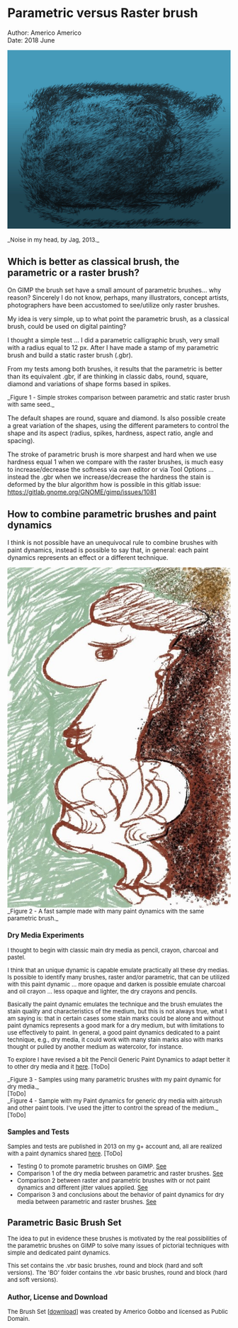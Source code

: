 # Parametric versus Raster brush
Author: Americo Americo</br>
Date: 2018 June

![](parametric-brushes.assets/parametric-brushes-noise-in-my-head-2013.jpeg)
<div style="font-size:small">_Noise in my head, by Jag, 2013._</div>

## Which is better as classical brush, the parametric or a raster brush?

On GIMP the brush set have a small amount of parametric brushes… why reason? Sincerely I do not know, perhaps, many illustrators, concept artists, photographers have been accustomed to see/utilize only raster brushes.

My idea is very simple, up to what point the parametric brush, as a classical brush, could be used on digital painting?

I thought a simple test … I did a parametric calligraphic brush, very small with a radius equal to 12 px. After I have made a stamp of my parametric brush and build a static raster brush (.gbr).

From my tests among both brushes, it results that the parametric is better than its equivalent .gbr, if are thinking in classic dabs, round, square, diamond and variations of shape forms based in spikes.

<div style="font-size:small">_Figure 1 - Simple strokes comparison between parametric and static raster brush with same seed._</div>

The default shapes are round, square and diamond. Is also possible create a great variation of the shapes, using the different parameters to control the shape and its aspect (radius, spikes, hardness, aspect ratio, angle and spacing).

The stroke of parametric brush is more sharpest and hard when we use hardness equal 1 when we compare with the raster brushes, is much easy to increase/decrease the softness via own editor or via Tool Options … instead the .gbr when we increase/decrease the hardness the stain is deformed by the blur algorithm how is possible in this gitlab issue: https://gitlab.gnome.org/GNOME/gimp/issues/1081

## How to combine parametric brushes and paint dynamics
I think is not possible have an unequivocal rule to combine brushes with paint dynamics, instead is possible to say that, in general: each paint dynamics represents an effect or a different technique.

<img src="parametric-brushes.assets/parametric-brushes-personaggio-bizarro_noises-brushes-with-my-generic-pencil-dyna.jpg" style="float: left"></img>
<div style="font-size:small">_Figure 2 - A fast sample made with many paint dynamics with the same parametric brush._</dib>

### Dry Media Experiments
I thought to begin with classic main dry media as pencil, crayon, charcoal and pastel.

I think that an unique dynamic is capable emulate practically all these dry medias. Is possible to identify many brushes, raster and/or parametric, that can be utilized with this paint dynamic … more opaque and darken is possible emulate charcoal and oil crayon … less opaque and lighter, the dry crayons and pencils.

Basically the paint dynamic emulates the technique and the brush emulates the stain quality and characteristics of the medium, but this is not always true, what I am saying is: that in certain cases some stain marks could be alone and without paint dynamics represents a good mark for a dry medium, but with limitations to use effectively to paint. In general, a good paint dynamics dedicated to a paint technique, e.g., dry media, it could work with many stain marks also with marks thought or pulled by another medium as watercolor, for instance.

To explore I have revised a bit the Pencil Generic Paint Dynamics
to adapt better it to other dry media and it [here](). [ToDo]

<div style="font-size:small">_Figure 3 - Samples using many parametric brushes with my paint dynamic for dry media._</div> [ToDo]

<div style="font-size:small">_Figure 4 - Sample with my Paint dynamics for generic dry media with airbrush and other paint tools. I’ve used the jitter to control the spread of the medium._</div>[ToDo]

### Samples and Tests
Samples and tests are published in 2013 on my g+ account and, all are realized with a paint dynamics shared [here](). [ToDo]

* Testing 0 to promote parametric brushes on GIMP. [See](https://plus.google.com/u/0/+AmericoGobbo/posts/PXvru8Rfumz)
* Comparison 1 of the dry media between parametric and raster brushes. [See](https://plus.google.com/+AmericoGobbo/posts/cLiZ6UZJ8w4)
* Comparison 2 between raster and parametric brushes with or not paint dynamics and different jitter values applied. [See](https://plus.google.com/+AmericoGobbo/posts/Jgv6q2o7Gee)
* Comparison 3 and conclusions about the behavior of paint dynamics for dry media  between parametric and raster brushes. [See](https://plus.google.com/+AmericoGobbo/posts/VHy2sNcteRK)

## Parametric Basic Brush Set
The idea to put in evidence these brushes is motivated by the real possibilities of the parametric brushes on GIMP to solve many issues of pictorial techniques with simple and dedicated paint dynamics.

This set contains the .vbr basic brushes, round and block (hard and soft versions). The 'BO' folder contains the .vbr basic brushes, round and block (hard and soft versions).

### Author, License and Download
The Brush Set [[download](todo)] was created by Americo Gobbo and licensed as Public Domain.
